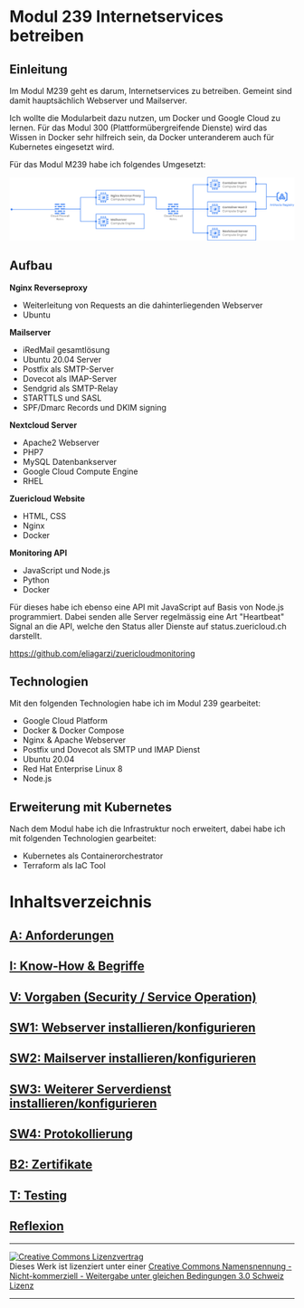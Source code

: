 # Modul 239 Internetservices betreiben

## Einleitung 

Im Modul M239 geht es darum, Internetservices zu betreiben. Gemeint sind damit hauptsächlich Webserver und Mailserver.

Ich wollte die Modularbeit dazu nutzen, um Docker und Google Cloud zu lernen. Für das Modul 300 (Plattformübergreifende Dienste) wird das Wissen in Docker sehr hilfreich sein, da Docker unteranderem auch für Kubernetes eingesetzt wird.

Für das Modul M239 habe ich folgendes Umgesetzt:

![](https://github.com/eliagarzi/M239/blob/main/Konfiguration/Images/M239_Architektur.png)

## Aufbau

**Nginx Reverseproxy**

- Weiterleitung von Requests an die dahinterliegenden Webserver
- Ubuntu

**Mailserver**

- iRedMail gesamtlösung
- Ubuntu 20.04 Server
- Postfix als SMTP-Server
- Dovecot als IMAP-Server
- Sendgrid als SMTP-Relay
- STARTTLS und SASL
- SPF/Dmarc Records und DKIM signing

**Nextcloud Server**

- Apache2 Webserver
- PHP7 
- MySQL Datenbankserver
- Google Cloud Compute Engine
- RHEL

**Zuericloud Website**

- HTML, CSS
- Nginx
- Docker

**Monitoring API**

- JavaScript und Node.js
- Python
- Docker

Für dieses habe ich ebenso eine API mit JavaScript auf Basis von Node.js programmiert. Dabei senden alle Server regelmässig eine Art "Heartbeat" Signal an die API, welche den Status aller Dienste auf status.zuericloud.ch darstellt.

https://github.com/eliagarzi/zuericloudmonitoring

## Technologien

Mit den folgenden Technologien habe ich im Modul 239 gearbeitet:

- Google Cloud Platform
- Docker & Docker Compose
- Nginx & Apache Webserver
- Postfix und Dovecot als SMTP und IMAP Dienst
- Ubuntu 20.04
- Red Hat Enterprise Linux 8
- Node.js

## Erweiterung mit Kubernetes

Nach dem Modul habe ich die Infrastruktur noch erweitert, dabei habe ich mit folgenden Technologien gearbeitet:

- Kubernetes als Containerorchestrator
- Terraform als IaC Tool

# Inhaltsverzeichnis

## [A: Anforderungen](A/README.md)

## [I: Know-How & Begriffe](I/README.md)

## [V: Vorgaben (Security / Service Operation)](V/README.md)

## [SW1: Webserver installieren/konfigurieren](SW1/README.md)

## [SW2: Mailserver installieren/konfigurieren](SW2/README.md)

## [SW3: Weiterer Serverdienst installieren/konfigurieren](SW3/README.md)

## [SW4: Protokollierung](SW4/README.md)

## [B2: Zertifikate](B2/README.md)

## [T: Testing](T/README.md)

## [Reflexion](R/README.md)


- - -
<a rel="license" href="http://creativecommons.org/licenses/by-nc-sa/3.0/ch/"><img alt="Creative Commons Lizenzvertrag" style="border-width:0" src="https://i.creativecommons.org/l/by-nc-sa/3.0/ch/88x31.png" /></a><br />Dieses Werk ist lizenziert unter einer <a rel="license" href="http://creativecommons.org/licenses/by-nc-sa/3.0/ch/">Creative Commons Namensnennung - Nicht-kommerziell - Weitergabe unter gleichen Bedingungen 3.0 Schweiz Lizenz</a>
- - -
